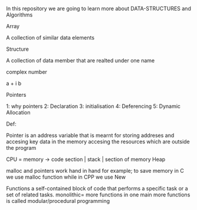 In this repository we are going to learn more about DATA-STRUCTURES and Algorithms


Array

A collection of similar data elements

Structure

A collection of data member that are realted under one name

complex number

a + i b

Pointers

1: why pointers
2: Declaration
3: initialisation
4: Deferencing
5: Dynamic Allocation

Def:

Pointer is an address variable that is mearnt for storing addreses and accesing key data in the memory
accesing the resources which are outside the program

CPU = memory -> code section |
      stack                  | section of memory
      Heap

malloc and pointers work hand in hand for example;
to save memory in C we use malloc function while in CPP
we use New

Functions
a self-contained block of code that performs a specific task or a set of related tasks. 
monolithic= more functions in one main 
more functions is called modular/procedural programming


